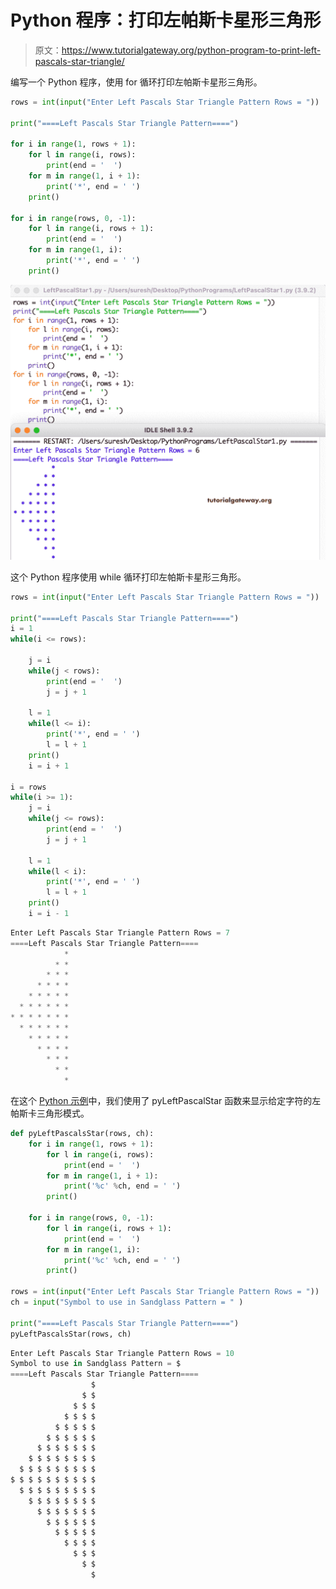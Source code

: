 # Python 程序：打印左帕斯卡星形三角形

> 原文：<https://www.tutorialgateway.org/python-program-to-print-left-pascals-star-triangle/>

编写一个 Python 程序，使用 for 循环打印左帕斯卡星形三角形。

```py
rows = int(input("Enter Left Pascals Star Triangle Pattern Rows = "))

print("====Left Pascals Star Triangle Pattern====")

for i in range(1, rows + 1):
    for l in range(i, rows):
        print(end = '  ')
    for m in range(1, i + 1):
        print('*', end = ' ')
    print()

for i in range(rows, 0, -1):
    for l in range(i, rows + 1):
        print(end = '  ')
    for m in range(1, i):
        print('*', end = ' ')
    print()
```

![Python Program to Print Left Pascals Star Triangle](img/e918bdb3ff25aa7b1565a44622c7eba6.png)

这个 Python 程序使用 while 循环打印左帕斯卡星形三角形。

```py
rows = int(input("Enter Left Pascals Star Triangle Pattern Rows = "))

print("====Left Pascals Star Triangle Pattern====")
i = 1
while(i <= rows):

    j = i
    while(j < rows):
        print(end = '  ')
        j = j + 1

    l = 1
    while(l <= i):
        print('*', end = ' ')
        l = l + 1
    print()
    i = i + 1

i = rows
while(i >= 1):
    j = i
    while(j <= rows):
        print(end = '  ')
        j = j + 1

    l = 1
    while(l < i):
        print('*', end = ' ')
        l = l + 1
    print()
    i = i - 1
```

```py
Enter Left Pascals Star Triangle Pattern Rows = 7
====Left Pascals Star Triangle Pattern====
            * 
          * * 
        * * * 
      * * * * 
    * * * * * 
  * * * * * * 
* * * * * * * 
  * * * * * * 
    * * * * * 
      * * * * 
        * * * 
          * * 
            * 
```

在这个 [Python 示例](https://www.tutorialgateway.org/python-programming-examples/)中，我们使用了 pyLeftPascalStar 函数来显示给定字符的左帕斯卡三角形模式。

```py
def pyLeftPascalsStar(rows, ch):
    for i in range(1, rows + 1):
        for l in range(i, rows):
            print(end = '  ')
        for m in range(1, i + 1):
            print('%c' %ch, end = ' ')  
        print()

    for i in range(rows, 0, -1):
        for l in range(i, rows + 1):
            print(end = '  ')
        for m in range(1, i):
            print('%c' %ch, end = ' ')  
        print()

rows = int(input("Enter Left Pascals Star Triangle Pattern Rows = "))
ch = input("Symbol to use in Sandglass Pattern = " )

print("====Left Pascals Star Triangle Pattern====")
pyLeftPascalsStar(rows, ch)
```

```py
Enter Left Pascals Star Triangle Pattern Rows = 10
Symbol to use in Sandglass Pattern = $
====Left Pascals Star Triangle Pattern====
                  $ 
                $ $ 
              $ $ $ 
            $ $ $ $ 
          $ $ $ $ $ 
        $ $ $ $ $ $ 
      $ $ $ $ $ $ $ 
    $ $ $ $ $ $ $ $ 
  $ $ $ $ $ $ $ $ $ 
$ $ $ $ $ $ $ $ $ $ 
  $ $ $ $ $ $ $ $ $ 
    $ $ $ $ $ $ $ $ 
      $ $ $ $ $ $ $ 
        $ $ $ $ $ $ 
          $ $ $ $ $ 
            $ $ $ $ 
              $ $ $ 
                $ $ 
                  $ 
```